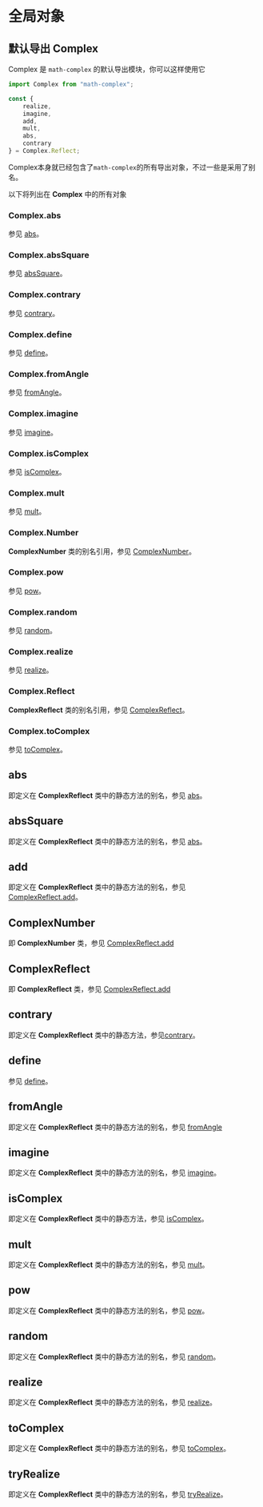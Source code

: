 # 全局对象

## 默认导出 Complex

Complex 是 `math-complex` 的默认导出模块，你可以这样使用它

``` javascript
import Complex from "math-complex";

const { 
    realize, 
    imagine, 
    add, 
    mult, 
    abs, 
    contrary 
} = Complex.Reflect;
```

Complex本身就已经包含了`math-complex`的所有导出对象，不过一些是采用了别名。

以下将列出在 **Complex** 中的所有对象

### Complex.abs
参见 [abs](/API/complex-reflect.html#abs)。

### Complex.absSquare
参见 [absSquare](/API/#ComplexReflect.absSquare)。

### Complex.contrary
参见 [contrary](/API/complex-reflect.html#contrary)。

### Complex.define
参见 [define](/API/complex-number.html#define)。

### Complex.fromAngle
参见 [fromAngle](/API/complex-number.html#fromAngle)。

### Complex.imagine
参见 [imagine](/API/complex-reflect.html#imagine)。

### Complex.isComplex
参见 [isComplex](/API/complex-reflect.html#isComplex)。

### Complex.mult
参见 [mult](/API/complex-reflect.html#mult)。

### Complex.Number

**ComplexNumber** 类的别名引用，参见 [ComplexNumber](/API/complex-number.html)。

### Complex.pow
参见 [pow](/API/complex-reflect.html#pow)。

### Complex.random
参见 [random](/API/complex-reflect.html#random)。

### Complex.realize
参见 [realize](/API/complex-reflect.html#realize)。

### Complex.Reflect

**ComplexReflect** 类的别名引用，参见 [ComplexReflect](/API/complex-reflect.html)。

### Complex.toComplex
参见 [toComplex](/API/complex-reflect.html#toComplex)。

## abs

即定义在 **ComplexReflect** 类中的静态方法的别名，参见 [abs](/API/complex-reflect.html#abs)。

## absSquare

即定义在 **ComplexReflect** 类中的静态方法的别名，参见 [abs](/API/complex-reflect.html#abs)。

## add

即定义在 **ComplexReflect** 类中的静态方法的别名，参见 [ComplexReflect.add](/API/complex-reflect.html#add)。

## ComplexNumber

即 **ComplexNumber** 类，参见 [ComplexReflect.add](/API/complex-number.html)

## ComplexReflect

即 **ComplexReflect** 类，参见 [ComplexReflect.add](/API/complex-reflect.html)

## contrary

即定义在 **ComplexReflect** 类中的静态方法，参见[contrary](/API/complex-reflect.html#contrary)。

## define

参见 [define](/API/complex-number.html#define)。

## fromAngle

即定义在 **ComplexReflect** 类中的静态方法的别名，参见 [fromAngle](/API/complex-number.html#fromAngle)

## imagine

即定义在 **ComplexReflect** 类中的静态方法的别名，参见 [imagine](/API/complex-reflect.html#imagine)。

## isComplex

即定义在 **ComplexReflect** 类中的静态方法，参见 [isComplex](/API/complex-reflect.html#isComplex)。

## mult

即定义在 **ComplexReflect** 类中的静态方法的别名，参见 [mult](/API/complex-reflect.html#mult)。

## pow

即定义在 **ComplexReflect** 类中的静态方法的别名，参见 [pow](/API/complex-reflect.html#pow)。

## random

即定义在 **ComplexReflect** 类中的静态方法的别名，参见 [random](/API/complex-reflect.html#random)。

## realize

即定义在 **ComplexReflect** 类中的静态方法的别名，参见 [realize](/API/complex-reflect.html#realize)。

## toComplex

即定义在 **ComplexReflect** 类中的静态方法的别名，参见 [toComplex](/API/complex-reflect.html#toComplex)。

## tryRealize

即定义在 **ComplexReflect** 类中的静态方法的别名，参见 [tryRealize](/API/complex-reflect.html#tryRealize)。
